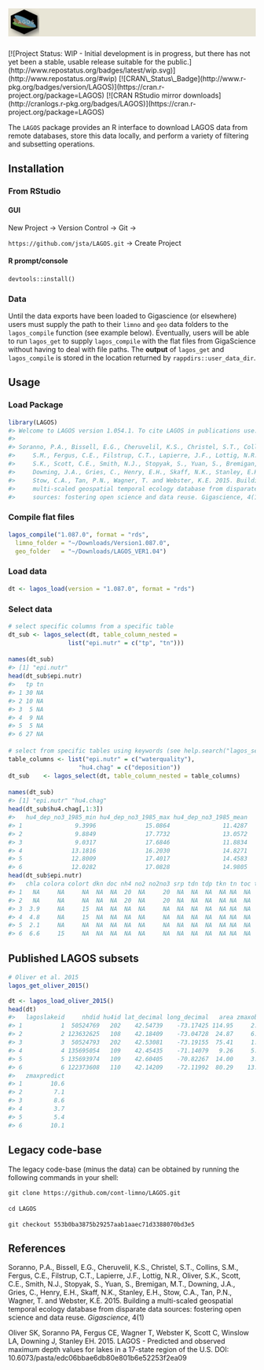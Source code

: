 
<!-- README.md is generated from README.Rmd. Please edit that file -->
<h1 align="left">
<img width="800" src="./inst/lagos_banner.png" alt="">
</h1>
[![Project Status: WIP - Initial development is in progress, but there has not yet been a stable, usable release suitable for the public.](http://www.repostatus.org/badges/latest/wip.svg)](http://www.repostatus.org/#wip) [![CRAN\_Status\_Badge](http://www.r-pkg.org/badges/version/LAGOS)](https://cran.r-project.org/package=LAGOS) [![CRAN RStudio mirror downloads](http://cranlogs.r-pkg.org/badges/LAGOS)](https://cran.r-project.org/package=LAGOS)

The `LAGOS` package provides an R interface to download LAGOS data from remote databases, store this data locally, and perform a variety of filtering and subsetting operations.

Installation
------------

### From RStudio

#### GUI

New Project -&gt; Version Control -&gt; Git -&gt;

`https://github.com/jsta/LAGOS.git` -&gt; Create Project

#### R prompt/console

`devtools::install()`

### Data

Until the data exports have been loaded to Gigascience (or elsewhere) users must supply the path to their `limno` and `geo` data folders to the `lagos_compile` function (see example below). Eventually, users will be able to run `lagos_get` to supply `lagos_compile` with the flat files from GigaScience without having to deal with file paths. The **output** of `lagos_get` and `lagos_compile` is stored in the location returned by `rappdirs::user_data_dir`.

Usage
-----

### Load Package

``` r
library(LAGOS)
#> Welcome to LAGOS version 1.054.1. To cite LAGOS in publications use: 
#>  
#> Soranno, P.A., Bissell, E.G., Cheruvelil, K.S., Christel, S.T., Collins,
#>     S.M., Fergus, C.E., Filstrup, C.T., Lapierre, J.F., Lottig, N.R., Oliver,
#>     S.K., Scott, C.E., Smith, N.J., Stopyak, S., Yuan, S., Bremigan, M.T.,
#>     Downing, J.A., Gries, C., Henry, E.H., Skaff, N.K., Stanley, E.H.,
#>     Stow, C.A., Tan, P.N., Wagner, T. and Webster, K.E. 2015. Building a
#>     multi-scaled geospatial temporal ecology database from disparate data
#>     sources: fostering open science and data reuse. Gigascience, 4(1)
```

### Compile flat files

``` r
lagos_compile("1.087.0", format = "rds",
  limno_folder = "~/Downloads/Version1.087.0",
  geo_folder   = "~/Downloads/LAGOS_VER1.04")
```

### Load data

``` r
dt <- lagos_load(version = "1.087.0", format = "rds")
```

### Select data

``` r
# select specific columns from a specific table
dt_sub <- lagos_select(dt, table_column_nested =
                 list("epi.nutr" = c("tp", "tn")))

names(dt_sub)
#> [1] "epi.nutr"
head(dt_sub$epi.nutr)
#>   tp tn
#> 1 30 NA
#> 2 10 NA
#> 3  5 NA
#> 4  9 NA
#> 5  5 NA
#> 6 27 NA

# select from specific tables using keywords (see help.search("lagos_select"))
table_columns <- list("epi.nutr" = c("waterquality"),
                    "hu4.chag" = c("deposition"))
dt_sub    <- lagos_select(dt, table_column_nested = table_columns)

names(dt_sub)
#> [1] "epi.nutr" "hu4.chag"
head(dt_sub$hu4.chag[,1:3])
#>   hu4_dep_no3_1985_min hu4_dep_no3_1985_max hu4_dep_no3_1985_mean
#> 1               9.3996              15.0864               11.4287
#> 2               9.8849              17.7732               13.0572
#> 3               9.0317              17.6846               11.8834
#> 4              13.1816              16.2030               14.8271
#> 5              12.8009              17.4017               14.4583
#> 6              12.0282              17.0828               14.9805
head(dt_sub$epi.nutr)
#>   chla colora colort dkn doc nh4 no2 no2no3 srp tdn tdp tkn tn toc ton tp
#> 1   NA     NA     NA  NA  NA  20  NA     20  NA  NA  NA  NA NA  NA  NA 30
#> 2   NA     NA     NA  NA  NA  20  NA     20  NA  NA  NA  NA NA  NA  NA 10
#> 3  3.9     NA     15  NA  NA  NA  NA     NA  NA  NA  NA  NA NA  NA  NA  5
#> 4  4.8     NA     15  NA  NA  NA  NA     NA  NA  NA  NA  NA NA  NA  NA  9
#> 5  2.1     NA     NA  NA  NA  NA  NA     NA  NA  NA  NA  NA NA  NA  NA  5
#> 6  6.6     15     NA  NA  NA  NA  NA     NA  NA  NA  NA  NA NA  NA  NA 27
```

Published LAGOS subsets
-----------------------

``` r
# Oliver et al. 2015
lagos_get_oliver_2015()
```

``` r
dt <- lagos_load_oliver_2015()
head(dt)
#>   lagoslakeid     nhdid hu4id lat_decimal long_decimal   area zmaxobs
#> 1           1  50524769   202    42.54739    -73.17425 114.95     2.7
#> 2           2 123632625   108    42.18409    -73.04728  24.87     6.1
#> 3           3  50524793   202    42.53081    -73.19155  75.41     1.8
#> 4           4 135695054   109    42.45435    -71.14079   9.26     5.2
#> 5           5 135693974   109    42.60405    -70.82267  14.00     3.4
#> 6           6 122373608   110    42.14209    -72.11992  80.29    13.7
#>   zmaxpredict
#> 1        10.6
#> 2         7.1
#> 3         8.6
#> 4         3.7
#> 5         5.4
#> 6        10.1
```

Legacy code-base
----------------

The legacy code-base (minus the data) can be obtained by running the following commands in your shell:

``` shell
git clone https://github.com/cont-limno/LAGOS.git 

cd LAGOS

git checkout 553b0ba3875b29257aab1aaec71d3388070bd3e5
```

References
----------

Soranno, P.A., Bissell, E.G., Cheruvelil, K.S., Christel, S.T., Collins, S.M., Fergus, C.E., Filstrup, C.T., Lapierre, J.F., Lottig, N.R., Oliver, S.K., Scott, C.E., Smith, N.J., Stopyak, S., Yuan, S., Bremigan, M.T., Downing, J.A., Gries, C., Henry, E.H., Skaff, N.K., Stanley, E.H., Stow, C.A., Tan, P.N., Wagner, T. and Webster, K.E. 2015. Building a multi-scaled geospatial temporal ecology database from disparate data sources: fostering open science and data reuse. *Gigascience*, 4(1)

Oliver SK, Soranno PA, Fergus CE, Wagner T, Webster K, Scott C, Winslow LA, Downing J, Stanley EH. 2015. LAGOS - Predicted and observed maximum depth values for lakes in a 17-state region of the U.S. DOI: 10.6073/pasta/edc06bbae6db80e801b6e52253f2ea09
